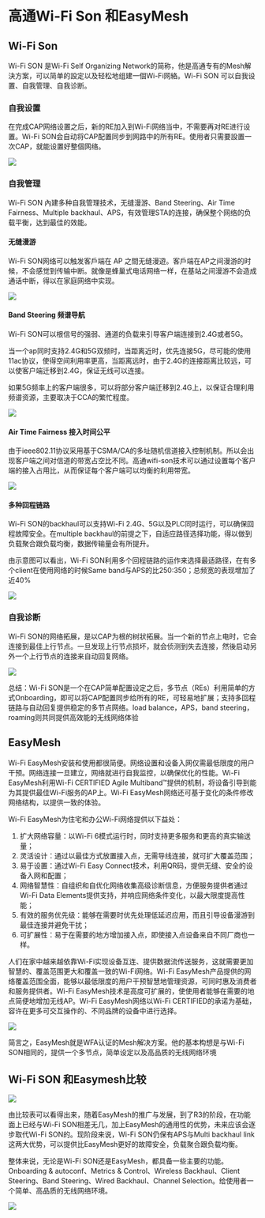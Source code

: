 # 高通Wi-Fi Son 和EasyMesh

## Wi-Fi Son

Wi-Fi SON 是Wi-Fi Self Organizing Network的简称，他是高通专有的Mesh解決方案，可以简单的設定以及轻松地组建一個Wi-Fi网絡。Wi-Fi SON 可以自我设置、自我管理、自我诊断。

### 自我设置

在完成CAP网络设置之后，新的RE加入到Wi-Fi网络当中，不需要再对RE进行设置。Wi-Fi SON会自动将CAP配置同步到网路中的所有RE。使用者只需要設置一次CAP，就能设置好整個网络。

![](media/image-20220902145326987.png)



### 自我管理

Wi-Fi SON 內建多种自我管理技术，无缝漫游、Band Steering、Air Time Fairness、Multiple backhaul、APS，有效管理STA的连接，确保整个网络的负载平衡，达到最佳的效能。

#### 无缝漫游

Wi-Fi SON网络可以触发客戶端在 AP 之間无缝漫遊。客戶端在AP之间漫游的时候，不会感觉到传输中断。就像是蜂巢式电话网络一样，在基站之间漫游不会造成通话中断，得以在家庭网络中实现。

![](media/image-20220902150127317.png)

#### Band Steering 频谱导航

Wi-Fi SON可以根信号的强弱、通道的负载来引导客户端连接到2.4G或者5G。

当一个ap同时支持2.4G和5G双频时，当距离近时，优先连接5G，尽可能的使用11ac协议，使得空间利用率更高，当距离远时，由于2.4G的连接距离比较远，可以使客户端迁移到2.4G，保证无线可以连接。

如果5G频率上的客户端很多，可以将部分客户端迁移到2.4G上，以保证合理利用频谱资源，主要取决于CCA的繁忙程度。

![](media/image-20220902150243855.png)

#### Air Time Fairness 接入时间公平

由于ieee802.11协议采用基于CSMA/CA的多址随机信道接入控制机制。所以会出现客户端之间对信道的带宽占空比不同。高通wifi-son技术可以通过设置每个客户端的接入占用比，从而保证每个客户端可以均衡的利用带宽。

![](media/image-20220902160349925.png)

#### 多种回程链路

Wi-Fi SON的backhaul可以支持Wi-Fi 2.4G、5G以及PLC同时运行，可以确保回程故障安全。在multiple backhaul的前提之下，自适应路径选择功能，得以做到负载聚合跟负载均衡，数据传输量会有所提升。

由示意图可以看出，Wi-Fi SON利用多个回程链路的运作来选择最适路径，在有多个client在使用网络的时候Same band与APS的比250:350；总频宽的表现增加了近40%

![](media/image-20220902150639168.png)

### 自我诊断

Wi-Fi SON的网络拓展，是以CAP为根的树狀拓展。当一个新的节点上电时，它会连接到最佳上行节点。一旦发现上行节点损坏，就会侦测到失去连接，然後启动另外一个上行节点的连接来自动回复网络。

![](media/image-20220902145746941.png)

总结：Wi-Fi SON是一个在CAP简单配置设定之后，多节点（REs）利用简单的方式Onboarding，即可以将CAP配置同步给所有的RE，可轻易地扩展；支持多回程链路与自动回复提供稳定的多节点网络。load balance，APS，band steering，roaming则共同提供高效能的无线网络体验

## EasyMesh

Wi-Fi EasyMesh安装和使用都很简便。网络设置和设备入网仅需最低限度的用户干预。网络连接一旦建立，网络就进行自我监控，以确保优化的性能。Wi-Fi EasyMesh利用Wi-Fi CERTIFIED Agile Multiband™提供的机制，将设备引导到能为其提供最佳Wi-Fi服务的AP上。Wi-Fi EasyMesh网络还可基于变化的条件修改网络结构，以提供一致的体验。

Wi-Fi EasyMesh为住宅和办公Wi-Fi网络提供以下益处：

1. 扩大网络容量：以Wi-Fi 6模式运行时，同时支持更多服务和更高的真实输送量；
2. 灵活设计：通过以最佳方式放置接入点，无需导线连接，就可扩大覆盖范围；
3. 易于设置：通过Wi-Fi Easy Connect技术，利用QR码，提供无缝、安全的设备入网和配置；
4. 网络智慧性：自组织和自优化网络收集高级诊断信息，方便服务提供者通过Wi-Fi Data Elements提供支持，并响应网络条件变化，以最大限度提高性能；
5. 有效的服务优先级：能够在需要时优先处理低延迟应用，而且引导设备漫游到最佳连接并避免干扰；
6. 可扩展性：易于在需要的地方增加接入点，即使接入点设备来自不同厂商也一样。

人们在家中越来越依靠Wi-Fi实现设备互连、提供数据流传送服务，这就需要更加智慧的、覆盖范围更大和覆盖一致的Wi-Fi网络。Wi-Fi EasyMesh产品提供的网络覆盖范围全面，能够以最低限度的用户干预智慧地管理资源，可同时惠及消费者和服务提供者。Wi-Fi EasyMesh技术是高度可扩展的，使使用者能够在需要的地点简便地增加无线AP。Wi-Fi EasyMesh网络以Wi-Fi CERTIFIED的承诺为基础，容许在更多可交互操作的、不同品牌的设备中进行选择。

![](media/image-20220902153050044.gif)

简言之，EasyMesh就是WFA认证的Mesh解决方案。他的基本构想是与Wi-Fi SON相同的，提供一个多节点，简单设定以及高品质的无线网络环境

## Wi-Fi SON 和Easymesh比较

![](media/image-20220902153300439.png)

由比较表可以看得出来，随着EasyMesh的推广与发展，到了R3的阶段，在功能面上已经与Wi-Fi SON相差无几，加上EasyMesh的通用性的优势，未来应该会逐步取代Wi-Fi SON的。现阶段来说，Wi-Fi SON仍保有APS与Multi backhaul link这两大优势，可以提供比EasyMesh更好的故障安全，负载聚合跟负载均衡。


整体来说，无论是Wi-Fi SON还是EasyMesh，都具备一些主要的功能。Onboarding & autoconf、Metrics & Control、Wireless Backhaul、Client Steering、Band Steering、Wired Backhaul、Channel Selection。给使用者一个简单、高品质的无线网络环境。

![](media/image-20220902153504511.png)